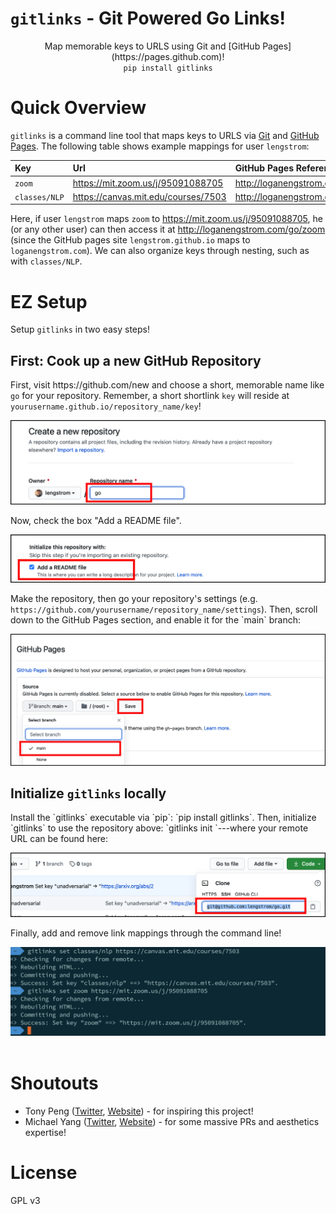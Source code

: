 # `gitlinks` - Git Powered Go Links!
<p align = 'center'>
    Map memorable keys to URLS using Git and [GitHub Pages](https://pages.github.com)!
    <br/>
    <code>pip install gitlinks</code>
</p>


# Quick Overview
`gitlinks` is a command line tool that maps keys to URLS via 
<a href="https://git-scm.com">Git</a> and [GitHub Pages](https://pages.github.com).
The following table shows example mappings for user `lengstrom`:

| Key           | Url                                                                                   | GitHub Pages Reference                                                                        |
| :------------ | :------------------------------------------------------------------------------------ | :-------------------------------------------------------------------------------------------- |
| `zoom`        | <a href="https://mit.zoom.us/j/95091088705">https://mit.zoom.us/j/95091088705</a>     | <a href="http://loganengstrom.com/go/zoom">http://loganengstrom.com/go/zoom</a>               |
| `classes/NLP` | <a href="https://canvas.mit.edu/courses/7503">https://canvas.mit.edu/courses/7503</a> | <a href="http://loganengstrom.com/go/classes/nlp">http://loganengstrom.com/go/classes/nlp</a> |

Here, if user `lengstrom`
maps `zoom` to <a href="https://mit.zoom.us/j/95091088705">https://mit.zoom.us/j/95091088705</a>,
he (or any other user) can then access it at
<a href="http://loganengstrom.com/go/zoom">http://loganengstrom.com/go/zoom</a>
(since the GitHub pages site `lengstrom.github.io` maps to `loganengstrom.com`).
We can also organize keys through nesting, such as with `classes/NLP`.

# EZ Setup
Setup `gitlinks` in two easy steps!
## First: Cook up a new GitHub Repository
<p>
First, visit https://github.com/new and choose a short, memorable name like
<code>go</code> for your repository. Remember, a short shortlink <code>key</code> will reside at
<code>yourusername.github.io/repository_name/key</code>!
</p>
<img src="static/make_repo.png"/>
<p>
Now, check the box "Add a README file".
</p>
<img src="static/add_readme.png"/>
<p>
Make the repository, then go your repository's settings (e.g. <code>https://github.com/yourusername/repository_name/settings</code>).
Then, scroll down to the GitHub Pages section, and enable it for the `main` branch:
</p>
<img src="static/enable_ghpages.png"/>

## Initialize `gitlinks` locally
<p>
    Install the `gitlinks` executable via `pip`: `pip install gitlinks`. Then, 
    initialize `gitlinks` to use the repository above: `gitlinks init <remote url>`---where your remote URL
    can be found here:
</p>
<img src="static/remote_url.png"/>
<p>
    Finally, add and remove link mappings through the command line!
</p>
<img src="static/usage.png"/>
<code>

</code>

# Shoutouts
- Tony Peng ([Twitter](https://twitter.com/iamtonypeng), [Website](http://tonypeng.com)) - for inspiring this project!
- Michael Yang ([Twitter](https://twitter.com/themichaelyang), [Website](http://yang.money)) - for some massive PRs and aesthetics expertise!

# License
GPL v3
